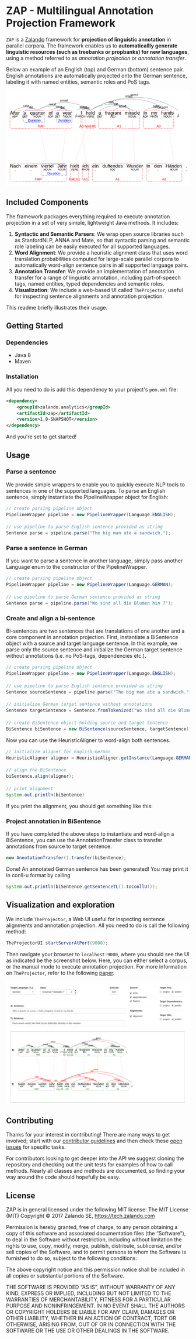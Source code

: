 # ZAP - Multilingual Annotation Projection Framework

`ZAP` is a [Zalando](https://jobs.zalando.com/tech/) framework for **projection of linguistic annotation** in parallel corpora. The framework 
 enables us to **automaticallly generate linguistic resources (such as treebanks 
or propbanks) for new languages**, using a method referred to as *annotation projection* or *annotation transfer*. 

Below an example of an English (top) and German (bottom) sentence pair. English annotations are automatically 
projected onto the German sentence, labeling it with named entities, semantic roles and PoS tags.

![](doc/img/projection-example.png)

## Included Components

The framework packages everything required to execute annotation projection in a set 
of very simple, lightweight Java methods. It includes: 

1. **Syntactic and Semantic Parsers**: We wrap open source libraries such as StanfordNLP, ANNA and Mate, so that syntactic parsing and
 semantic role labeling can be easily executed for all supported languages.
2. **Word Alignment**: We provide a heuristic alignment class that uses word translation probabilities computed for 
large-scale parallel corpora to automatically word-align sentence pairs in all supported language pairs.
3. **Annotation Transfer**: We provide an implementation of annotation transfer for a range of linguistic annotation,
 including part-of-speech tags, named entities, typed dependencies and semantic roles.
4. **Visualization**: We include a web-based UI called ``TheProjector``, 
useful for inspecting sentence alignments and annotation projection. 


This readme briefly illustrates their usage.

## Getting Started

### Dependencies

- Java 8
- Maven

### Installation

All you need to do is add this dependency to your project's `pom.xml` file:
```xml
<dependency>
    <groupId>zalando.analytics</groupId>
    <artifactId>zap</artifactId>
    <version>1.0-SNAPSHOT</version>
</dependency>
```
And you're set to get started!

## Usage

### Parse a sentence
We provide simple wrappers to enable you to quickly execute NLP tools to sentences in one of the supported languages.
To parse an English sentence, simply instantiate the PipelineWrapper object for English:  
  
```java
// create parsing pipeline object
PipelineWrapper pipeline = new PipelineWrapper(Language.ENGLISH);

// use pipeline to parse English sentence provided as string
Sentence parse = pipeline.parse("The big man ate a sandwich.");
```

### Parse a sentence in German
If you want to parse a sentence in another language, simply pass another Language enum to the constructor of the
 PipelineWrapper.
 
 ```java
// create parsing pipeline object
 PipelineWrapper pipeline = new PipelineWrapper(Language.GERMAN);
 
// use pipeline to parse German sentence provided as string
 Sentence parse = pipeline.parse("Wo sind all die Blumen hin ?");
 ```

### Create and align a bi-sentence

Bi-sentences are two sentences that are translations of one another and a core component in annotation projection.
First, instantiate a BiSentence object with a source and target language sentence. In this example, we parse only the 
source sentence and initialize the German target sentence without annotations (i.e. no PoS-tags, dependencies etc.).

```java
// create parsing pipeline object
PipelineWrapper pipeline = new PipelineWrapper(Language.ENGLISH);

// use pipeline to parse English sentence provided as string
Sentence sourceSentence = pipeline.parse("The big man ate a sandwich.");

// initialize German target sentence without annotations
Sentence targetSentence = Sentence.fromTokenized("Wo sind all die Blumen hin ?");

// create BiSentence object holding source and target Sentence
BiSentence biSentence = new BiSentence(sourceSentence, targetSentence);

```

Now you can use the HeuristicAligner to word-align both sentences. 

```java
// initialize aligner for English-German
HeuristicAligner aligner = HeuristicAligner.getInstance(Language.GERMAN); 

// align the BiSentence
biSentence.align(aligner);

// print alignment
System.out.println(biSentence)
```

If you print the alignment, you should get something like this:



### Project annotation in BiSentence

If you have completed the above steps to instantiate and word-align a BiSentence, you can use the AnnotationTransfer
class to transfer annotations from source to target sentence. 

```java
new AnnotationTransfer().transfer(biSentence);
```

Done! An annotated German sentence has been generated! You may print it in conll-u format by calling 

```java
System.out.println(biSentence.getSentenceTL().toConllU());
```


## Visualization and exploration

We include ``TheProjector``, a Web UI useful for inspecting sentence alignments and annotation projection. 
All you need to do is call the following method:

```java
TheProjectorUI.startServerAtPort(9000);
```

Then navigate your browser to ``localhost:9000``, where you should see the UI as indicated be the screenshot below.
Here, you can either select a corpus, or the manual mode to execute annotation projection. For more information on
``TheProjector``, refer to the following [paper](http://alanakbik.github.io/papers/EMNLP2017_demo_final.pdf).

![](doc/img/ui-example.png)

## Contributing

Thanks for your interest in contributing! There are many ways to get involved; 
start with our [contributor guidelines](/CONTRIBUTING.md) and then 
check these [open issues](https://github.com/zalandoresearch/zap/issues) for specific tasks.

For contributors looking to get deeper into the API we suggest cloning the repository and checking out the unit 
tests for examples of how to call methods. Nearly all classes and methods are documented, so finding your way around 
the code should hopefully be easy.


## License

ZAP is in general licensed under the following MIT license: The MIT License (MIT) Copyright © 2017 Zalando SE, https://tech.zalando.com

Permission is hereby granted, free of charge, to any person obtaining a copy of this software and associated documentation files (the “Software”), to deal in the Software without restriction, including without limitation the rights to use, copy, modify, merge, publish, distribute, sublicense, and/or sell copies of the Software, and to permit persons to whom the Software is furnished to do so, subject to the following conditions:

The above copyright notice and this permission notice shall be included in all copies or substantial portions of the Software.

THE SOFTWARE IS PROVIDED “AS IS”, WITHOUT WARRANTY OF ANY KIND, EXPRESS OR IMPLIED, INCLUDING BUT NOT LIMITED TO THE WARRANTIES OF MERCHANTABILITY, FITNESS FOR A PARTICULAR PURPOSE AND NONINFRINGEMENT. IN NO EVENT SHALL THE AUTHORS OR COPYRIGHT HOLDERS BE LIABLE FOR ANY CLAIM, DAMAGES OR OTHER LIABILITY, WHETHER IN AN ACTION OF CONTRACT, TORT OR OTHERWISE, ARISING FROM, OUT OF OR IN CONNECTION WITH THE SOFTWARE OR THE USE OR OTHER DEALINGS IN THE SOFTWARE.

